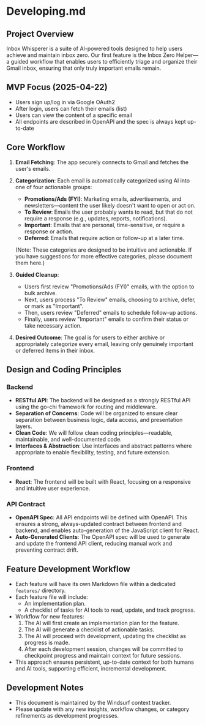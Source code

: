 # Developing.md

## Project Overview

Inbox Whisperer is a suite of AI-powered tools designed to help users achieve and maintain inbox zero. Our first feature is the Inbox Zero Helper—a guided workflow that enables users to efficiently triage and organize their Gmail inbox, ensuring that only truly important emails remain.

## MVP Focus (2025-04-22)
- Users sign up/log in via Google OAuth2
- After login, users can fetch their emails (list)
- Users can view the content of a specific email
- All endpoints are described in OpenAPI and the spec is always kept up-to-date

## Core Workflow

1. **Email Fetching**: The app securely connects to Gmail and fetches the user's emails.
2. **Categorization**: Each email is automatically categorized using AI into one of four actionable groups:
   - **Promotions/Ads (FYI)**: Marketing emails, advertisements, and newsletters—content the user likely doesn't want to open or act on.
   - **To Review**: Emails the user probably wants to read, but that do not require a response (e.g., updates, reports, notifications).
   - **Important**: Emails that are personal, time-sensitive, or require a response or action.
   - **Deferred**: Emails that require action or follow-up at a later time.

   (Note: These categories are designed to be intuitive and actionable. If you have suggestions for more effective categories, please document them here.)

3. **Guided Cleanup**:
   - Users first review "Promotions/Ads (FYI)" emails, with the option to bulk archive.
   - Next, users process "To Review" emails, choosing to archive, defer, or mark as "Important".
   - Then, users review "Deferred" emails to schedule follow-up actions.
   - Finally, users review "Important" emails to confirm their status or take necessary action.

4. **Desired Outcome**: The goal is for users to either archive or appropriately categorize every email, leaving only genuinely important or deferred items in their inbox.

## Design and Coding Principles

### Backend
- **RESTful API**: The backend will be designed as a strongly RESTful API using the go-chi framework for routing and middleware.
- **Separation of Concerns**: Code will be organized to ensure clear separation between business logic, data access, and presentation layers.
- **Clean Code**: We will follow clean coding principles—readable, maintainable, and well-documented code.
- **Interfaces & Abstraction**: Use interfaces and abstract patterns where appropriate to enable flexibility, testing, and future extension.

### Frontend
- **React**: The frontend will be built with React, focusing on a responsive and intuitive user experience.

### API Contract
- **OpenAPI Spec**: All API endpoints will be defined with OpenAPI. This ensures a strong, always-updated contract between frontend and backend, and enables auto-generation of the JavaScript client for React.
- **Auto-Generated Clients**: The OpenAPI spec will be used to generate and update the frontend API client, reducing manual work and preventing contract drift.

## Feature Development Workflow

- Each feature will have its own Markdown file within a dedicated `features/` directory.
- Each feature file will include:
  - An implementation plan.
  - A checklist of tasks for AI tools to read, update, and track progress.
- Workflow for new features:
  1. The AI will first create an implementation plan for the feature.
  2. The AI will generate a checklist of actionable tasks.
  3. The AI will proceed with development, updating the checklist as progress is made.
  4. After each development session, changes will be committed to checkpoint progress and maintain context for future sessions.
- This approach ensures persistent, up-to-date context for both humans and AI tools, supporting efficient, incremental development.

## Development Notes

- This document is maintained by the Windsurf context tracker.
- Please update with any new insights, workflow changes, or category refinements as development progresses.
